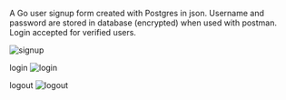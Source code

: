 A Go user signup form created with Postgres in json. Username and password are stored in database (encrypted) when used with postman. Login accepted for verified users.

![signup](https://github.com/wr125/signup-postgres/assets/20228047/0809442e-6843-4ef1-b906-39978327ce88)

login
![login](https://github.com/wr125/signup-postgres/assets/20228047/7f2a0640-4756-4425-81db-5f6436b99aaf)

logout
![logout](https://github.com/wr125/signup-postgres/assets/20228047/171053c4-d0cb-4138-8197-a93ebec4d30a)
